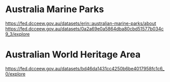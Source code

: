 # Australia Marine Parks

https://fed.dcceew.gov.au/datasets/erin::australian-marine-parks/about
https://fed.dcceew.gov.au/datasets/0a2a69e0a5864dba80cbd51577b034c9_3/explore

# Australian World Heritage Area

https://fed.dcceew.gov.au/datasets/bd46da1431cc4250b6be4017958fc1c6_0/explore
